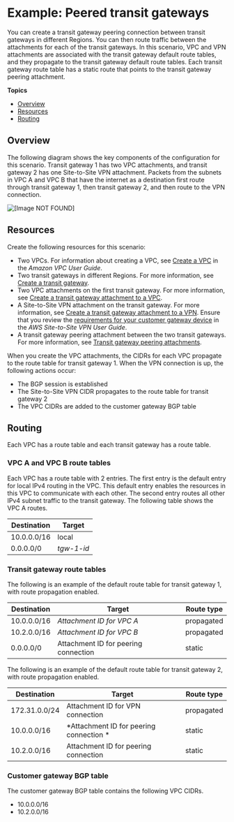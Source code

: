 # Example: Peered transit gateways<a name="transit-gateway-peering-scenario"></a>

You can create a transit gateway peering connection between transit gateways in different Regions\. You can then route traffic between the attachments for each of the transit gateways\. In this scenario, VPC and VPN attachments are associated with the transit gateway default route tables, and they propagate to the transit gateway default route tables\. Each transit gateway route table has a static route that points to the transit gateway peering attachment\.

**Topics**
+ [Overview](#transit-gateway-peering-overview)
+ [Resources](#transit-gateway-peering-resources)
+ [Routing](#transit-gateway-peering-routing)

## Overview<a name="transit-gateway-peering-overview"></a>

The following diagram shows the key components of the configuration for this scenario\. Transit gateway 1 has two VPC attachments, and transit gateway 2 has one Site\-to\-Site VPN attachment\. Packets from the subnets in VPC A and VPC B that have the internet as a destination first route through transit gateway 1, then transit gateway 2, and then route to the VPN connection\.

![\[Image NOT FOUND\]](http://docs.aws.amazon.com/vpc/latest/tgw/images/transit-gateway-peering.png)

## Resources<a name="transit-gateway-peering-resources"></a>

Create the following resources for this scenario:
+ Two VPCs\. For information about creating a VPC, see [Create a VPC](https://docs.aws.amazon.com/vpc/latest/userguide/working-with-vpcs.html#Create-VPC) in the *Amazon VPC User Guide*\.
+ Two transit gateways in different Regions\. For more information, see [Create a transit gateway](tgw-transit-gateways.md#create-tgw)\.
+ Two VPC attachments on the first transit gateway\. For more information, see [Create a transit gateway attachment to a VPC](tgw-vpc-attachments.md#create-vpc-attachment)\.
+ A Site\-to\-Site VPN attachment on the transit gateway\. For more information, see [Create a transit gateway attachment to a VPN](tgw-vpn-attachments.md#create-vpn-attachment)\. Ensure that you review the [requirements for your customer gateway device](https://docs.aws.amazon.com/vpn/latest/s2svpn/your-cgw.html#CGRequirements) in the *AWS Site\-to\-Site VPN User Guide*\.
+ A transit gateway peering attachment between the two transit gateways\. For more information, see [Transit gateway peering attachments](tgw-peering.md)\.

When you create the VPC attachments, the CIDRs for each VPC propagate to the route table for transit gateway 1\. When the VPN connection is up, the following actions occur:
+ The BGP session is established
+ The Site\-to\-Site VPN CIDR propagates to the route table for transit gateway 2
+ The VPC CIDRs are added to the customer gateway BGP table

## Routing<a name="transit-gateway-peering-routing"></a>

Each VPC has a route table and each transit gateway has a route table\.

### VPC A and VPC B route tables<a name="transit-gateway-centralized-router-vpc-route-tables"></a>

Each VPC has a route table with 2 entries\. The first entry is the default entry for local IPv4 routing in the VPC\. This default entry enables the resources in this VPC to communicate with each other\. The second entry routes all other IPv4 subnet traffic to the transit gateway\. The following table shows the VPC A routes\.


| Destination | Target | 
| --- | --- | 
|  10\.0\.0\.0/16  |  local  | 
|  0\.0\.0\.0/0  |  *tgw\-1\-id*  | 

### Transit gateway route tables<a name="transit-gateway-centralized-router-tgw-route-table"></a>

The following is an example of the default route table for transit gateway 1, with route propagation enabled\.


| Destination | Target | Route type | 
| --- | --- | --- | 
|  10\.0\.0\.0/16  |  *Attachment ID for VPC A*  |  propagated  | 
|  10\.2\.0\.0/16  |  *Attachment ID for VPC B*  |  propagated  | 
|  0\.0\.0\.0/0  | Attachment ID for peering connection  |  static  | 

The following is an example of the default route table for transit gateway 2, with route propagation enabled\.


| Destination | Target | Route type | 
| --- | --- | --- | 
|  172\.31\.0\.0/24  | Attachment ID for VPN connection  |  propagated  | 
|  10\.0\.0\.0/16  |  *Attachment ID for peering connection *  |  static  | 
|  10\.2\.0\.0/16  | Attachment ID for peering connection  | static | 

### Customer gateway BGP table<a name="transit-gateway-centralized-router-vpn-route-table"></a>

The customer gateway BGP table contains the following VPC CIDRs\.
+ 10\.0\.0\.0/16
+ 10\.2\.0\.0/16